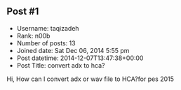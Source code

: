 ## Post #1
- Username: taqizadeh
- Rank: n00b
- Number of posts: 13
- Joined date: Sat Dec 06, 2014 5:55 pm
- Post datetime: 2014-12-07T13:47:38+00:00
- Post Title: convert adx to hca?

Hi,
How can I convert adx or wav  file to HCA?for pes 2015
